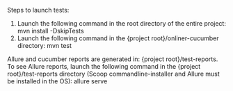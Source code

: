 Steps to launch tests:
1. Launch the following command in the root directory of the entire project: mvn install -DskipTests
2. Launch the following command in the {project root}/onliner-cucumber directory: mvn test 

Allure and cucumber reports are generated in: {project root}/test-reports.
To see Allure reports, launch the following command in the {project root}/test-reports directory (Scoop commandline-installer and Allure must be installed in the OS): allure serve
